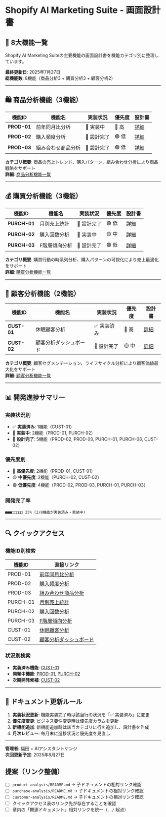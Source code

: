 # Shopify AI Marketing Suite - 画面設計書

## 🎯 8大機能一覧

Shopify AI Marketing Suiteの主要機能の画面設計書を機能カテゴリ別に整理しています。

**最終更新日**: 2025年7月27日  
**総機能数**: 8機能（商品分析3 + 購買分析3 + 顧客分析2）

---

## 🛍️ 商品分析機能（3機能）

| 機能ID | 機能名 | 実装状況 | 優先度 | 設計書 |
|--------|--------|----------|--------|--------|
| **PROD-01** | 前年同月比分析 | 🚧 実装中 | 🔴 高 | [詳細](./product-analysis/PROD-01-YOY.md) |
| **PROD-02** | 購入頻度分析 | 📝 設計完了 | 🟢 低 | [詳細](./product-analysis/PROD-02-FREQ.md) |
| **PROD-03** | 組み合わせ商品分析 | 📝 設計完了 | 🟢 低 | [詳細](./product-analysis/PROD-03-BASKET.md) |

**カテゴリ概要**: 商品の売上トレンド、購入パターン、組み合わせ分析により商品戦略をサポート  
**詳細**: [商品分析機能一覧](./product-analysis/README.md)

---

## 💰 購買分析機能（3機能）

| 機能ID | 機能名 | 実装状況 | 優先度 | 設計書 |
|--------|--------|----------|--------|--------|
| **PURCH-01** | 月別売上統計 | 📝 設計完了 | 🟢 低 | [詳細](./purchase-analysis/PURCH-01-MONTHLY.md) |
| **PURCH-02** | 購入回数分析 | 🚧 実装中 | 🟡 中 | [詳細](./purchase-analysis/PURCH-02-COUNT.md) |
| **PURCH-03** | F階層傾向分析 | 📝 設計完了 | 🟢 低 | [詳細](./purchase-analysis/PURCH-03-FTIER.md) |

**カテゴリ概要**: 購買行動の時系列分析、購入パターンの可視化により売上最適化をサポート  
**詳細**: [購買分析機能一覧](./purchase-analysis/README.md)

---

## 👥 顧客分析機能（2機能）

| 機能ID | 機能名 | 実装状況 | 優先度 | 設計書 |
|--------|--------|----------|--------|--------|
| **CUST-01** | 休眠顧客分析 | ✅ 実装済み | 🔴 高 | [詳細](./customer-analysis/CUST-01-DORMANT.md) |
| **CUST-02** | 顧客分析ダッシュボード | 📝 設計完了 | 🟡 中 | [詳細](./customer-analysis/CUST-02-ANALYSIS.md) |

**カテゴリ概要**: 顧客セグメンテーション、ライフサイクル分析により顧客価値最大化をサポート  
**詳細**: [顧客分析機能一覧](./customer-analysis/README.md)

---

## 📊 開発進捗サマリー

### 実装状況別
- ✅ **実装済み**: 1機能（CUST-01）
- 🚧 **実装中**: 2機能（PROD-01, PURCH-02）
- 📝 **設計完了**: 5機能（PROD-02, PROD-03, PURCH-01, PURCH-03, CUST-02）

### 優先度別
- 🔴 **高優先度**: 2機能（PROD-01, CUST-01）
- 🟡 **中優先度**: 2機能（PURCH-02, CUST-02）
- 🟢 **低優先度**: 4機能（PROD-02, PROD-03, PURCH-01, PURCH-03）

### 開発完了率
```
■■■□□□□□ 25% (2/8機能が実装済み・実装中)
```

---

## 🔍 クイックアクセス

### 機能ID別検索
| 機能ID | 直接リンク |
|--------|------------|
| PROD-01 | [前年同月比分析](./product-analysis/PROD-01-YOY.md) |
| PROD-02 | [購入頻度分析](./product-analysis/PROD-02-FREQ.md) |
| PROD-03 | [組み合わせ商品分析](./product-analysis/PROD-03-BASKET.md) |
| PURCH-01 | [月別売上統計](./purchase-analysis/PURCH-01-MONTHLY.md) |
| PURCH-02 | [購入回数分析](./purchase-analysis/PURCH-02-COUNT.md) |
| PURCH-03 | [F階層傾向分析](./purchase-analysis/PURCH-03-FTIER.md) |
| CUST-01 | [休眠顧客分析](./customer-analysis/CUST-01-DORMANT.md) |
| CUST-02 | [顧客分析ダッシュボード](./customer-analysis/CUST-02-ANALYSIS.md) |

### 状況別検索
- **実装済み機能**: [CUST-01](./customer-analysis/CUST-01-DORMANT.md)
- **開発中機能**: [PROD-01](./product-analysis/PROD-01-YOY.md), [PURCH-02](./purchase-analysis/PURCH-02-COUNT.md)
- **次期開発候補**: [CUST-02](./customer-analysis/CUST-02-ANALYSIS.md)

---

## 📝 ドキュメント更新ルール

1. **実装状況更新**: 機能実装完了時は該当行の状況を「✅ 実装済み」に変更
2. **優先度変更**: ビジネス要件変更時は優先度カラムを更新
3. **新機能追加**: 新機能追加時は該当カテゴリに行を追加し、設計書を作成
4. **月次レビュー**: 毎月末に進捗状況と優先度を見直し

---

**管理者**: 福田 + AIアシスタントケンジ  
**次回更新予定**: 2025年8月27日

## 提案（リンク整備）
- [ ] `product-analysis/README.md` → 子ドキュメントの相対リンク確認
- [ ] `purchase-analysis/README.md` → 子ドキュメントの相対リンク確認
- [ ] `customer-analysis/README.md` → 子ドキュメントの相対リンク確認
- [ ] クイックアクセス表のリンク先が存在することを確認
- [ ] 章内の「関連ドキュメント」相対リンクを統一（`../` 起点）
